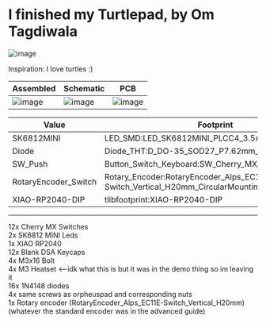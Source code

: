 # I finished my Turtlepad, by Om Tagdiwala

![image](https://github.com/user-attachments/assets/435322c5-1c7f-4979-a6d4-87571f9224d4)

Inspiration: I love turtles :)

| Assembled | Schematic | PCB |
| --------- | --------- | --- |
| ![image](https://github.com/user-attachments/assets/018ac9ab-8a66-448f-8747-fd8aa082d2aa) | ![image](https://github.com/user-attachments/assets/5d7d24c7-2280-490a-9a15-dfc51775d1c4) | ![image](https://github.com/user-attachments/assets/53044650-d402-443d-8245-8016f9b75caa) |



| Value | Footprint | Qty |
|---------|---------|-------|
| SK6812MINI | LED_SMD:LED_SK6812MINI_PLCC4_3.5x3.5mm_P1.75mm | 2 |
| Diode | Diode_THT:D_DO-35_SOD27_P7.62mm_Horizontal | 12 |
| SW_Push | Button_Switch_Keyboard:SW_Cherry_MX_1.00u_PCB | 12 |
| RotaryEncoder_Switch | Rotary_Encoder:RotaryEncoder_Alps_EC11E-Switch_Vertical_H20mm_CircularMountingHoles | 1 |
| XIAO-RP2040-DIP | tlibfootprint:XIAO-RP2040-DIP | 1 |
______
12x Cherry MX Switches<br>
2x SK6812 MINI Leds<br>
1x XIAO RP2040<br>
12x Blank DSA Keycaps<br>
4x M3x16 Bolt<br>
4x M3 Heatset <--idk what this is but it was in the demo thing so im leaving it<br>
16x 1N4148 diodes<br>
4x same screws as orpheuspad and corresponding nuts<br>
1x Rotary encoder (RotaryEncoder_Alps_EC11E-Switch_Vertical_H20mm) (whatever the standard encoder was in the advanced guide)<br>
